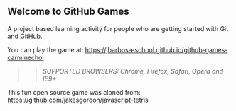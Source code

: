 ## Welcome to GitHub Games

A project based learning activity for people who are getting started with Git and GitHub.

You can play the game at: https://jbarbosa-school.github.io/github-games-carminechoi

> > _*SUPPORTED BROWSERS*: Chrome, Firefox, Safari, Opera and IE9+_

This fun open source game was cloned from: https://github.com/jakesgordon/javascript-tetris
